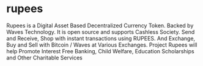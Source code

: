 # rupees
Rupees is a Digital Asset Based Decentralized Currency Token. Backed by Waves Technology. It is open source and supports Cashless Society. Send and Receive, Shop with instant transactions using RUPEES. And Exchange, Buy and Sell with Bitcoin / Waves at Various Exchanges. Project Rupees will help Promote Interest Free Banking, Child Welfare, Education Scholarships and Other Charitable Services
